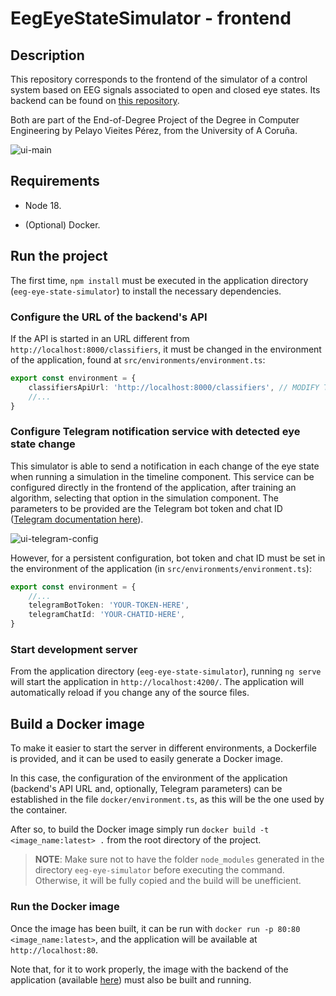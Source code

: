 # EegEyeStateSimulator - frontend
## Description
This repository corresponds to the frontend of the simulator of a control system based on EEG
signals associated to open and closed eye states. Its backend can be found on [this 
repository](https://github.com/pevipe/eeg-eye-state-simulator-backend).

Both are part of the End-of-Degree Project of the Degree in Computer Engineering by Pelayo Vieites
Pérez, from the University of A Coruña. 

![ui-main](https://github.com/user-attachments/assets/516ff235-e933-4e0b-a78d-e1ac6a3c2d7c)


## Requirements
- Node 18.

- (Optional) Docker.

## Run the project
The first time, `npm install` must be executed in the application directory (`eeg-eye-state-simulator`)
to install the necessary dependencies.

### Configure the URL of the backend's API
If the API is started in an URL different from `http://localhost:8000/classifiers`, it must be changed in
the environment of the application, found at `src/environments/environment.ts`:
```TypeScript
export const environment = {
    classifiersApiUrl: 'http://localhost:8000/classifiers', // MODIFY THIS
    //...
}
```

### Configure Telegram notification service with detected eye state change
This simulator is able to send a notification in each change of the eye state when running a simulation
in the timeline component. This service can be configured directly in the frontend of the application,
after training an algorithm, selecting that option in the simulation component. The parameters to be
provided are the Telegram bot token and chat ID ([Telegram documentation here](https://core.telegram.org/bots/)).

![ui-telegram-config](https://github.com/pevipe/TFG_frontend/assets/80844047/f77ae9db-f67f-4353-b932-cb214a58c047)


However, for a persistent configuration, bot token and chat ID must be set in the environment of the
application (in `src/environments/environment.ts`):
```TypeScript
export const environment = {
    //...
    telegramBotToken: 'YOUR-TOKEN-HERE',
    telegramChatId: 'YOUR-CHATID-HERE',
}
```

### Start development server

From the application directory (`eeg-eye-state-simulator`), running `ng serve` will start the application
in `http://localhost:4200/`. The application will automatically reload if you change any of the source files.


## Build a Docker image
To make it easier to start the server in different environments, a Dockerfile is provided, and it can be used
to easily generate a Docker image.

In this case, the configuration of the environment of the application (backend's API URL and, optionally,
Telegram parameters) can be established in the file `docker/environment.ts`, as this will be the one used
by the container.

After so, to build the Docker image simply run `docker build -t <image_name:latest> .` from the root 
directory of the project.

> **NOTE**: Make sure not to have the folder `node_modules` generated in the directory `eeg-eye-simulator`
before executing the command. Otherwise, it will be fully copied and the build will be unefficient.

### Run the Docker image
Once the image has been built, it can be run with `docker run -p 80:80 <image_name:latest>`, and the application
will be available at `http://localhost:80`.

Note that, for it to work properly, the image with the backend of the application (available 
[here](https://github.com/pevipe/eeg-eye-state-simulator-backend)) must also be built and running.
